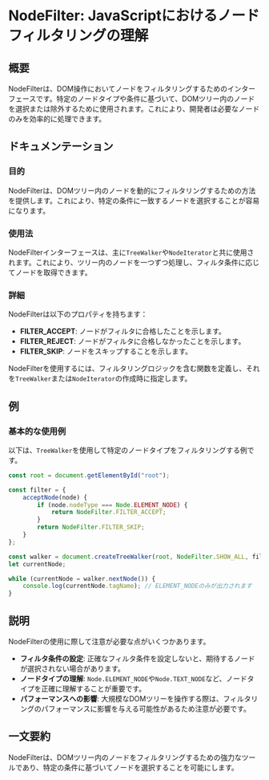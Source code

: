 <!--
Meta Description: # NodeFilter: JavaScriptにおけるノードフィルタリングの理解 ## 概要 NodeFilterは、DOM操作においてノードをフィルタリングするためのインターフェースです。特定のノードタイプや条件に基づいて、DOMツリー内のノードを選択または除外するために使用されます。これにより...
Meta Keywords: node, nodefilter, nodefilterは, これにより, treewalker
-->

# NodeFilter: JavaScriptにおけるノードフィルタリングの理解

## 概要
NodeFilterは、DOM操作においてノードをフィルタリングするためのインターフェースです。特定のノードタイプや条件に基づいて、DOMツリー内のノードを選択または除外するために使用されます。これにより、開発者は必要なノードのみを効率的に処理できます。

## ドキュメンテーション

### 目的
NodeFilterは、DOMツリー内のノードを動的にフィルタリングするための方法を提供します。これにより、特定の条件に一致するノードを選択することが容易になります。

### 使用法
NodeFilterインターフェースは、主に`TreeWalker`や`NodeIterator`と共に使用されます。これにより、ツリー内のノードを一つずつ処理し、フィルタ条件に応じてノードを取得できます。

### 詳細
NodeFilterは以下のプロパティを持ちます：

- **FILTER_ACCEPT**: ノードがフィルタに合格したことを示します。
- **FILTER_REJECT**: ノードがフィルタに合格しなかったことを示します。
- **FILTER_SKIP**: ノードをスキップすることを示します。

NodeFilterを使用するには、フィルタリングロジックを含む関数を定義し、それを`TreeWalker`または`NodeIterator`の作成時に指定します。

## 例

### 基本的な使用例
以下は、`TreeWalker`を使用して特定のノードタイプをフィルタリングする例です。

```javascript
const root = document.getElementById("root");

const filter = {
    acceptNode(node) {
        if (node.nodeType === Node.ELEMENT_NODE) {
            return NodeFilter.FILTER_ACCEPT;
        }
        return NodeFilter.FILTER_SKIP;
    }
};

const walker = document.createTreeWalker(root, NodeFilter.SHOW_ALL, filter, false);
let currentNode;

while (currentNode = walker.nextNode()) {
    console.log(currentNode.tagName); // ELEMENT_NODEのみが出力されます
}
```

## 説明
NodeFilterの使用に際して注意が必要な点がいくつかあります。

- **フィルタ条件の設定**: 正確なフィルタ条件を設定しないと、期待するノードが選択されない場合があります。
- **ノードタイプの理解**: `Node.ELEMENT_NODE`や`Node.TEXT_NODE`など、ノードタイプを正確に理解することが重要です。
- **パフォーマンスへの影響**: 大規模なDOMツリーを操作する際は、フィルタリングのパフォーマンスに影響を与える可能性があるため注意が必要です。

## 一文要約
NodeFilterは、DOMツリー内のノードをフィルタリングするための強力なツールであり、特定の条件に基づいてノードを選択することを可能にします。